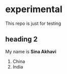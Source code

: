 # experimental
This repo is just for testing
## heading 2
My name is **Sina Akhavi**
1. China
2. India
